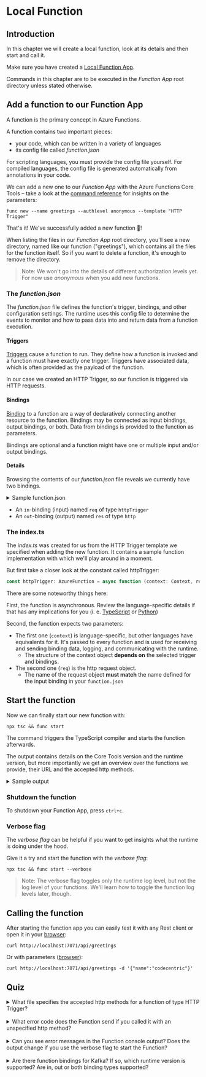 # Local Function

## Introduction

In this chapter we will create a local function, look at its details and then start and call it.

Make sure you have created a [Local Function App](./1-2-local-function.md).

Commands in this chapter are to be executed in the _Function App_ root directory unless stated otherwise.

## Add a function to our Function App

A function is the primary concept in Azure Functions.

A function contains two important pieces:

- your code, which can be written in a variety of languages
- its config file called _function.json_

For scripting languages, you must provide the config file yourself.
For compiled languages, the config file is generated automatically from annotations in your code.

We can add a new one to our _Function App_ with the Azure Functions Core Tools – take a look at the [command reference](https://learn.microsoft.com/en-us/azure/azure-functions/functions-core-tools-reference) for insights on the parameters:

```shell
func new --name greetings --authlevel anonymous --template "HTTP Trigger"
```

That's it!
We've successfully added a new function 🎉!

When listing the files in our _Function App_ root directory, you'll see a new directory, named like our function ("greetings"), which contains all the files for the function itself.
So if you want to delete a function, it's enough to remove the directory.

> Note: We won't go into the details of different authorization levels yet. For now use _anonymous_ when you add new functions.

### The _function.json_

The _function.json_ file defines the function's trigger, bindings, and other configuration settings.
The runtime uses this config file to determine the events to monitor and how to pass data into and return data from a function execution.

#### Triggers

[Triggers](https://learn.microsoft.com/en-us/azure/azure-functions/functions-triggers-bindings) cause a function to run.
They define how a function is invoked and a function must have exactly one trigger.
Triggers have associated data, which is often provided as the payload of the function.

In our case we created an HTTP Trigger, so our function is triggered via HTTP requests.

#### Bindings

[Binding](https://learn.microsoft.com/en-us/azure/azure-functions/functions-triggers-bindings) to a function are a way of declaratively connecting another resource to the function.
Bindings may be connected as input bindings, output bindings, or both.
Data from bindings is provided to the function as parameters.

Bindings are optional and a function might have one or multiple input and/or output bindings.

#### Details

Browsing the contents of our _function.json_ file reveals we currently have two bindings.

<details>
  <summary>Sample function.json</summary>

```json
{
  "bindings": [
    {
      "authLevel": "Anonymous",
      "type": "httpTrigger",
      "direction": "in",
      "name": "req",
      "methods": ["get", "post"]
    },
    {
      "type": "http",
      "direction": "out",
      "name": "res"
    }
  ],
  "scriptFile": "../dist/greetings/index.js"
}
```

</details>

- An `in`-binding (input) named `req` of type `httpTrigger`
- An `out`-binding (output) named `res` of type `http`

### The index.ts

The _index.ts_ was created for us from the HTTP Trigger template we specified when adding the new function.
It contains a sample function implementation with which we'll play around in a moment.

But first take a closer look at the constant called httpTrigger:

```typescript
const httpTrigger: AzureFunction = async function (context: Context, req: HttpRequest): Promise<void> {...}
```

There are some noteworthy things here:

First, the function is asynchronous.
Review the language-specific details if that has any implications for you (i. e. [TypeScript](https://learn.microsoft.com/en-us/azure/azure-functions/functions-reference-node#contextdone-method) or [Python](https://learn.microsoft.com/en-us/azure/azure-functions/functions-reference-python#async))

Second, the function expects two parameters:

- The first one (`context`) is language-specific, but other languages have equivalents for it. It's passed to every function and is used for receiving and sending binding data, logging, and communicating with the runtime.
  - The structure of the context object **depends on** the selected trigger and bindings.
- The second one (`req`) is the http request object.
  - The name of the request object **must match** the name defined for the input binding in your `function.json`

## Start the function

Now we can finally start our new function with:

```shell
npx tsc && func start
```

The command triggers the TypeScript compiler and starts the function afterwards.

The output contains details on the Core Tools version and the runtime version, but more importantly we get an overview over the functions we provide, their URL and the accepted http methods.

<details>
  <summary>Sample output</summary>

```
Azure Functions Core Tools
Core Tools Version:       4.0.4915 Commit hash: N/A  (64-bit)
Function Runtime Version: 4.14.0.19631


Functions:

        greetings: [GET,POST] http://localhost:7071/api/greetings

For detailed output, run func with --verbose flag.
```

</details>

### Shutdown the function

To shutdown your Function App, press `ctrl+c`.

### Verbose flag

The _verbose flag_ can be helpful if you want to get insights what the runtime is doing under the hood.

Give it a try and start the function with the _verbose flag_:

```shell
npx tsc && func start --verbose
```

> Note: The verbose flag toggles only the runtime log level, but not the log level of your functions.
> We'll learn how to toggle the function log levels later, though.

## Calling the function

After starting the function app you can easily test it with any Rest client or open it in your [browser](http://localhost:7071/api/greetings):

```shell
curl http://localhost:7071/api/greetings
```

Or with parameters ([browser](http://localhost:7071/api/greetings?name=codecentric)):

```shell
curl http://localhost:7071/api/greetings -d '{"name":"codecentric"}'
```

## <span class="quiz">Quiz</span>

<details>
  <summary>What file specifies the accepted http methods for a function of type HTTP Trigger?</summary>

Every function has it's dedicated settings file called _function.json_.

</details>
<br/>
<details>
  <summary>What error code does the Function send if you called it with an unspecified http method?</summary>

It responds with [404 Not Found](https://developer.mozilla.org/en-US/docs/Web/HTTP/Status/404).

Test command:

```shell
curl -X OPTION http://localhost:7071/api/greetings -v
```

</details>
<br/>
<details>
  <summary>Can you see error messages in the Function console output? Does the output change if you use the verbose flag to start the Function?</summary>

The console output does indeed not show unsuccessful attempts to call the function.
That changes, however, if we restart the Function with the verbose flag.

Test command:

```shell
curl -X OPTION http://localhost:7071/api/greetings -v
```

</details>
<br/>
<details>
  <summary>Are there function bindings for Kafka? If so, which runtime version is supported? Are in, out or both binding types supported?</summary>

Take a look at the [documentation](https://learn.microsoft.com/en-us/azure/azure-functions/functions-triggers-bindings#supported-bindings).

As you can see Kafka is supported since runtime version 2.x.
Furthermore, only output bindings are supported.

</details>
